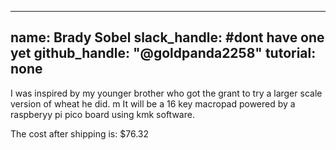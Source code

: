 
---
name: Brady Sobel
slack_handle: #dont have one yet
github_handle: "@goldpanda2258"
tutorial: none
---

I was inspired by my younger brother who got the grant to try a larger scale version of wheat he did. m It will be a 16 key macropad powered by a raspberyy pi pico board using kmk software.

The cost after shipping is: $76.32 
